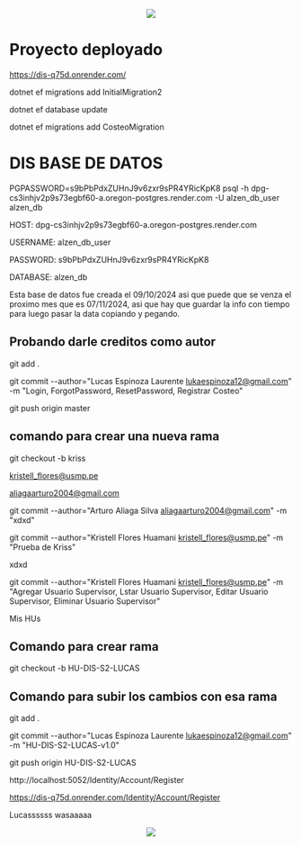 <p align="center">
  <img src="https://user-images.githubusercontent.com/73097560/115834477-dbab4500-a447-11eb-908a-139a6edaec5c.gif">
</p>

# Proyecto deployado

https://dis-q75d.onrender.com/



dotnet ef migrations add InitialMigration2

dotnet ef database update

dotnet ef migrations add CosteoMigration  

# DIS BASE DE DATOS

PGPASSWORD=s9bPbPdxZUHnJ9v6zxr9sPR4YRicKpK8 psql -h dpg-cs3inhjv2p9s73egbf60-a.oregon-postgres.render.com -U alzen_db_user alzen_db


HOST: dpg-cs3inhjv2p9s73egbf60-a.oregon-postgres.render.com

USERNAME:  alzen_db_user

PASSWORD:  s9bPbPdxZUHnJ9v6zxr9sPR4YRicKpK8

DATABASE:  alzen_db


Esta base de datos fue creada el 09/10/2024 asi que puede que se venza el proximo mes que es 07/11/2024, asi que hay que guardar la info con tiempo para luego pasar la data copiando y pegando.


## Probando darle creditos como autor

git add .


git commit --author="Lucas Espinoza Laurente <lukaespinoza12@gmail.com>" -m "Login, ForgotPassword, ResetPassword, Registrar Costeo"


git push origin master

## comando para crear una nueva rama

git checkout -b kriss 

kristell_flores@usmp.pe

aliagaarturo2004@gmail.com


git commit --author="Arturo Aliaga Silva <aliagaarturo2004@gmail.com>" -m "xdxd"

git commit --author="Kristell Flores Huamani <kristell_flores@usmp.pe>" -m "Prueba de Kriss"


xdxd

git commit --author="Kristell Flores Huamani <kristell_flores@usmp.pe>" -m "Agregar Usuario Supervisor, Lstar Usuario Supervisor, Editar Usuario Supervisor, Eliminar Usuario Supervisor"

Mis HUs

## Comando para crear rama

git checkout -b HU-DIS-S2-LUCAS

## Comando para subir los cambios con esa rama

git add .

git commit --author="Lucas Espinoza Laurente <lukaespinoza12@gmail.com>" -m "HU-DIS-S2-LUCAS-v1.0"

git push origin HU-DIS-S2-LUCAS

http://localhost:5052/Identity/Account/Register

https://dis-q75d.onrender.com/Identity/Account/Register


Lucassssss wasaaaaa

<p align="center">
  <img src="https://user-images.githubusercontent.com/73097560/115834477-dbab4500-a447-11eb-908a-139a6edaec5c.gif">
</p>
